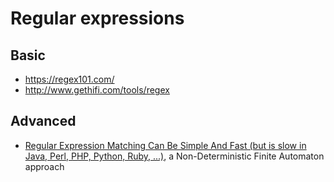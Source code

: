 # Regular expressions

## Basic
- https://regex101.com/
- http://www.gethifi.com/tools/regex

## Advanced
- [Regular Expression Matching Can Be Simple And Fast 
(but is slow in Java, Perl, PHP, Python, Ruby, ...)](https://swtch.com/~rsc/regexp/regexp1.html), a Non-Deterministic Finite Automaton approach
